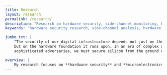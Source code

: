 ```yaml
---
title: Research
layout: research
permalink: /research/
description: "Research on hardware security, side-channel monitoring, hardware Trojan detection, and secure COTS processors by Tanvir Hossain at University of Kansas."
keywords: "hardware security research, side-channel analysis, hardware Trojan detection, COTS processors, electromagnetic monitoring, HOACS, secure hardware"

jumbo_txt: |
    "The security of our digital infrastructure depends not just on the software we write,
    but on the hardware foundation it runs upon. In an era of complex supply chains and
    sophisticated adversaries, we must secure silicon from the ground up."

overview: |
    My research focuses on **hardware security** and **microelectronics trust**, with particular emphasis on protecting commercial-off-the-shelf (COTS) processors from malicious threats. I develop novel approaches using **side-channel analysis**, **electromagnetic monitoring**, and **secure coding techniques** to detect hardware Trojans and protect sensitive data on untrusted silicon. My work spans from theoretical foundations to practical implementations, aiming to create robust security solutions for embedded systems and critical infrastructure. Below are my current research projects. If you're interested in collaboration or have questions, feel free to [contact me](/contact/)!
---
```


